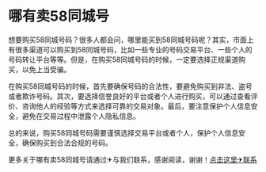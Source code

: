 # 哪有卖58同城号

想要购买58同城号码？很多人都会问，哪里能买到58同城号码呢？其实，市面上有很多渠道可以购买到58同城号码，比如一些专业的号码交易平台、一些个人的号码转让平台等等。但是，在购买58同城号码的时候，一定要选择正规渠道购买，以免上当受骗。

在购买58同城号码的时候，首先要确保号码的合法性，要避免购买到非法、盗号或者欺诈号码。其次，要选择信誉良好的平台或者个人进行购买，可以通过查看评价、咨询他人的经验等方式来选择可靠的交易对象。最后，要注意保护个人信息安全，避免在交易过程中泄露个人隐私信息。

总的来说，购买58同城号码需要谨慎选择交易平台或者个人，保护个人信息安全，确保购买到合法合规的号码。

更多关于哪有卖58同城号请通过✈与我们联系，感谢阅读，谢谢！[点击这里✈联系](https://t.me/LM999bot)